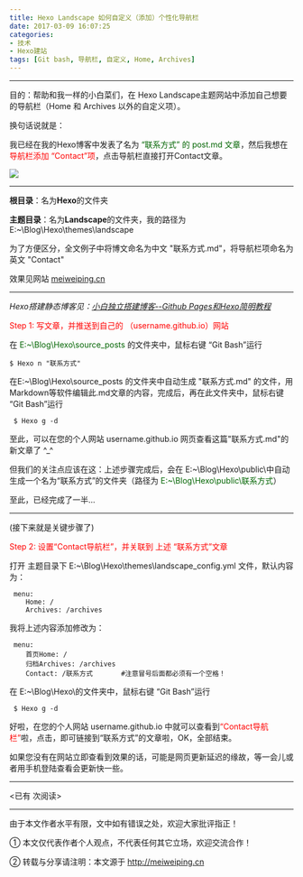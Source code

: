 ```yaml
---
title: Hexo Landscape 如何自定义（添加）个性化导航栏
date: 2017-03-09 16:07:25
categories:  
- 技术
- Hexo建站
tags: [Git bash, 导航栏, 自定义, Home, Archives]
---
```


---



目的：帮助和我一样的小白菜们，在 Hexo Landscape主题网站中添加自己想要的导航栏（Home 和 Archives 以外的自定义项）。

换句话说就是：

我已经在我的Hexo博客中发表了名为 <font color=darkgreen>“联系方式” 的 post.md 文章</font>，然后我想在<font color=red>导航栏添加 “Contact”项</font>，点击导航栏直接打开Contact文章。

<!-- more -->

<img src="http://7xrwkh.com1.z0.glb.clouddn.com/github-jxw.jpg" align=center/>


---
**根目录**：名为**Hexo**的文件夹

**主题目录**：名为**Landscape**的文件夹，我的路径为 E:\~\Blog\Hexo\themes\landscape

为了方便区分，全文例子中将博文命名为中文 "联系方式.md"，将导航栏项命名为英文 "Contact"
 
效果见网站 [meiweiping.cn](http://meiweiping.cn)

---
*Hexo搭建静态博客见：[小白独立搭建博客--Github Pages和Hexo简明教程](https://my.oschina.net/ryaneLee/blog/638440)*

<cneter><font color=red>Step 1: 写文章，并推送到自己的 （username.github.io）网站</font></center>


在 <font color=darkgreen>E:\~\Blog\Hexo\source\_posts</font> 的文件夹中，鼠标右键 “Git Bash”运行

    $ Hexo n "联系方式"

在E:\~\Blog\Hexo\source\_posts 的文件夹中自动生成 "联系方式.md" 的文件，用 Markdown等软件编辑此.md文章的内容，完成后，再在此文件夹中，鼠标右键 “Git Bash”运行

     $ Hexo g -d

至此，可以在您的个人网站 username.github.io 网页查看这篇"联系方式.md"的新文章了 ^_^

但我们的关注点应该在这：上述步骤完成后，会在 E:~\Blog\Hexo\public\中自动生成一个名为“联系方式”的文件夹（路径为 <font color=darkgreen>E:~\Blog\Hexo\public\联系方式</font>）

至此，已经完成了一半...

---
(接下来就是关键步骤了)

<cneter><font color=red>Step 2: 设置“Contact导航栏”，并关联到 上述 “联系方式”文章</font></center>

打开 主题目录下 E:\~\Blog\Hexo\themes\landscape\_config.yml 文件，默认内容为：

     menu:
        Home: /
        Archives: /archives

我将上述内容添加修改为：

     menu:
        首页Home: /
        归档Archives: /archives
        Contact: /联系方式       #注意冒号后面都必须有一个空格！

在 E:\~\Blog\Hexo\的文件夹中，鼠标右键 “Git Bash”运行

     $ Hexo g -d

好啦，在您的个人网站 username.github.io 中就可以查看到<font color=red>“Contact导航栏”</font>啦，点击，即可链接到“联系方式”的文章啦，OK，全部结束。

如果您没有在网站立即查看到效果的话，可能是网页更新延迟的缘故，等一会儿或者用手机登陆查看会更新快一些。



---

<span id="busuanzi_container_page_pv">
<已有 <span id="busuanzi_value_page_pv"></span> 次阅读>
</span>

---


由于本文作者水平有限，文中如有错误之处，欢迎大家批评指正！

① 本文仅代表作者个人观点，不代表任何其它立场，欢迎交流合作！

② 转载与分享请注明：本文源于 http://meiweiping.cn
